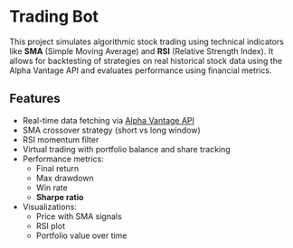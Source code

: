 # Trading Bot

This project simulates algorithmic stock trading using technical indicators like **SMA** (Simple Moving Average) and **RSI** (Relative Strength Index). It allows for backtesting of strategies on real historical stock data using the Alpha Vantage API and evaluates performance using financial metrics.

## Features

- Real-time data fetching via [Alpha Vantage API](https://www.alphavantage.co/)
- SMA crossover strategy (short vs long window)
- RSI momentum filter
- Virtual trading with portfolio balance and share tracking
- Performance metrics: 
  - Final return
  - Max drawdown
  - Win rate
  - **Sharpe ratio**
- Visualizations:
  - Price with SMA signals
  - RSI plot
  - Portfolio value over time
